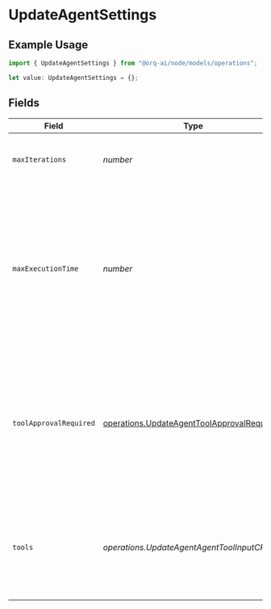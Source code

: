 # UpdateAgentSettings

## Example Usage

```typescript
import { UpdateAgentSettings } from "@orq-ai/node/models/operations";

let value: UpdateAgentSettings = {};
```

## Fields

| Field                                                                                                                                                                                                                                                       | Type                                                                                                                                                                                                                                                        | Required                                                                                                                                                                                                                                                    | Description                                                                                                                                                                                                                                                 |
| ----------------------------------------------------------------------------------------------------------------------------------------------------------------------------------------------------------------------------------------------------------- | ----------------------------------------------------------------------------------------------------------------------------------------------------------------------------------------------------------------------------------------------------------- | ----------------------------------------------------------------------------------------------------------------------------------------------------------------------------------------------------------------------------------------------------------- | ----------------------------------------------------------------------------------------------------------------------------------------------------------------------------------------------------------------------------------------------------------- |
| `maxIterations`                                                                                                                                                                                                                                             | *number*                                                                                                                                                                                                                                                    | :heavy_minus_sign:                                                                                                                                                                                                                                          | Maximum iterations(llm calls) before the agent will stop executing.                                                                                                                                                                                         |
| `maxExecutionTime`                                                                                                                                                                                                                                          | *number*                                                                                                                                                                                                                                                    | :heavy_minus_sign:                                                                                                                                                                                                                                          | Maximum time (in seconds) for the agent thinking process. This does not include the time for tool calls and sub agent calls. It will be loosely enforced, the in progress LLM calls will not be terminated and the last assistant message will be returned. |
| `toolApprovalRequired`                                                                                                                                                                                                                                      | [operations.UpdateAgentToolApprovalRequired](../../models/operations/updateagenttoolapprovalrequired.md)                                                                                                                                                    | :heavy_minus_sign:                                                                                                                                                                                                                                          | If all, the agent will require approval for all tools. If respect_tool, the agent will require approval for tools that have the requires_approval flag set to true. If none, the agent will not require approval for any tools.                             |
| `tools`                                                                                                                                                                                                                                                     | *operations.UpdateAgentAgentToolInputCRUD*[]                                                                                                                                                                                                                | :heavy_minus_sign:                                                                                                                                                                                                                                          | Tools available to the agent. Built-in tools only need a type, while custom tools (http, code, function) must reference pre-created tools by key or id.                                                                                                     |